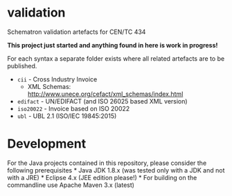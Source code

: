# validation
Schematron validation artefacts for CEN/TC 434

**This project just started and anything found in here is work in progress!**

For each syntax a separate folder exists where all related artefacts are to be published.

  * `cii` - Cross Industry Invoice
    * XML Schemas: http://www.unece.org/cefact/xml_schemas/index.html
  * `edifact` - UN/EDIFACT (and ISO 26025 based XML version)
  * `iso20022` - Invoice based on ISO 20022
  * `ubl` - UBL 2.1 (ISO/IEC 19845:2015)

  # Development
  
  For the Java projects contained in this repository, please consider the following prerequisites
    * Java JDK 1.8.x (was tested only with a JDK and not with a JRE)
    * Eclipse 4.x (JEE edition please!)
    * For building on the commandline use Apache Maven 3.x (latest) 
 